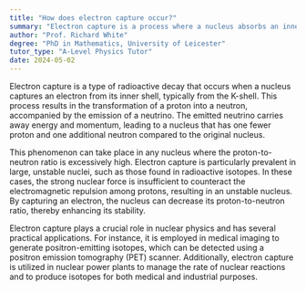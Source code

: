 ```yaml
---
title: "How does electron capture occur?"
summary: "Electron capture is a process where a nucleus absorbs an inner-shell electron, leading to a transformation of the nucleus and often resulting in the emission of neutrinos."
author: "Prof. Richard White"
degree: "PhD in Mathematics, University of Leicester"
tutor_type: "A-Level Physics Tutor"
date: 2024-05-02
---
```


Electron capture is a type of radioactive decay that occurs when a nucleus captures an electron from its inner shell, typically from the K-shell. This process results in the transformation of a proton into a neutron, accompanied by the emission of a neutrino. The emitted neutrino carries away energy and momentum, leading to a nucleus that has one fewer proton and one additional neutron compared to the original nucleus.

This phenomenon can take place in any nucleus where the proton-to-neutron ratio is excessively high. Electron capture is particularly prevalent in large, unstable nuclei, such as those found in radioactive isotopes. In these cases, the strong nuclear force is insufficient to counteract the electromagnetic repulsion among protons, resulting in an unstable nucleus. By capturing an electron, the nucleus can decrease its proton-to-neutron ratio, thereby enhancing its stability.

Electron capture plays a crucial role in nuclear physics and has several practical applications. For instance, it is employed in medical imaging to generate positron-emitting isotopes, which can be detected using a positron emission tomography (PET) scanner. Additionally, electron capture is utilized in nuclear power plants to manage the rate of nuclear reactions and to produce isotopes for both medical and industrial purposes.
    